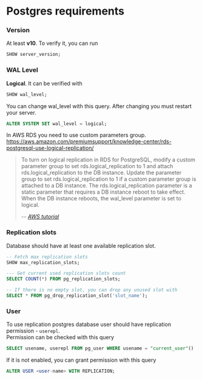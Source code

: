 # Postgres requirements

### Version
At least **v10**.  To verify it, you can run
```sql
SHOW server_version;
```

### WAL Level
**Logical**. It can be verified with 
```sql
SHOW wal_level;
```

You can change wal_level with this query. After changing you must restart your server.
```sql
ALTER SYSTEM SET wal_level = logical;
```

In AWS RDS you need to use custom parameters group. https://aws.amazon.com/premiumsupport/knowledge-center/rds-postgresql-use-logical-replication/
> To turn on logical replication in RDS for PostgreSQL, modify a custom parameter group to set rds.logical_replication to 1 and attach rds.logical_replication to the DB instance. Update the parameter group to set rds.logical_replication to 1 if a custom parameter group is attached to a DB instance. The rds.logical_replication parameter is a static parameter that requires a DB instance reboot to take effect. When the DB instance reboots, the wal_level parameter is set to logical.
>
> -- <cite>[AWS tutorial][1]<cite>
 
### Replication slots
Database should have at least one available replication slot.

```sql
-- Fetch max replication slots
SHOW max_replication_slots;

--- Get current used replication slots count
SELECT COUNT(*) FROM pg_replication_slots;

-- If there is no empty slot, you can drop any unused slot with
SELECT * FROM pg_drop_replication_slot('slot_name');
```

### User
To use replication postgres database user should have replication permission - `userepl`.<br/>
Permission can be checked with this query
```sql
SELECT usename, userepl FROM pg_user WHERE usename = "current_user"()
```
If it is not enabled, you can grant permission with this query
```sql
ALTER USER <user-name> WITH REPLICATION;
```

[1]: https://aws.amazon.com/premiumsupport/knowledge-center/rds-postgresql-use-logical-replication/
